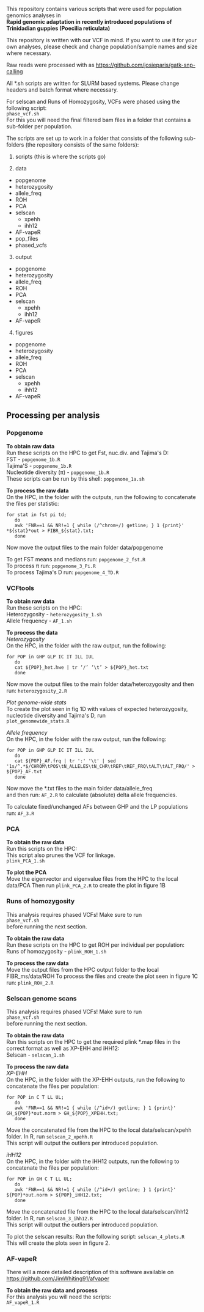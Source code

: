 This repository contains various scripts that were used for population genomics analyses in  
**Rapid genomic adaptation in recently introduced populations of Trinidadian guppies (Poecilia reticulata)**  

This repository is written with our VCF in mind. If you want to use it for your own analyses, please check and change population/sample names and size where necessary.  

Raw reads were processed with as https://github.com/josieparis/gatk-snp-calling

All \*.sh scripts are written for SLURM based systems. Please change headers and batch format where necessary.

For selscan and Runs of Homozygosity, VCFs were phased using the following script:  
```phase_vcf.sh```  
For this you will need the final filtered bam files in a folder that contains a sub-folder per population.  

The scripts are set up to work in a folder that consists of the following sub-folders (the repository consists of the same folders):
 1. scripts (this is where the scripts go)  

 2. data  
  - popgenome  
  - heterozygosity  
  - allele_freq  
  - ROH  
  - PCA  
  - selscan  
    - xpehh  
    - ihh12  
  - AF-vapeR  
  - pop_files  
  - phased_vcfs  

 3. output  
  - popgenome  
  - heterozygosity  
  - allele_freq  
  - ROH  
  - PCA  
  - selscan  
    - xpehh  
    - ihh12 
  - AF-vapeR  
    
 4. figures  
  - popgenome  
  - heterozygosity  
  - allele_freq  
  - ROH  
  - PCA  
  - selscan  
    - xpehh  
    - ihh12 
  - AF-vapeR  

## Processing per analysis  
### Popgenome  
**To obtain raw data**  
Run these scripts on the HPC to get Fst, nuc.div. and Tajima's D:  
FST - ```popgenome_1b.R```  
Tajima'S - ```popgenome_1b.R```  
Nucleotide diversity (π) - ```popgenome_1b.R```  
These scripts can be run by this shell:  ```popgenome_1a.sh```  

**To process the raw data**  
On the HPC, in the folder with the outputs, run the following to concatenate the files per statistic:  
```
for stat in fst pi td; 
   do     
   awk 'FNR==1 && NR!=1 { while (/^chrom+/) getline; } 1 {print}' *${stat}*out > FIBR_${stat}.txt;
   done
```  
 Now move the output files to the main folder data/popgenome  
 
 To get FST means and medians run: ```popgenome_2_fst.R```  
 To process π run: ```popgenome_3_Pi.R```  
 To process Tajima's D run: ```popgenome_4_TD.R```  

### VCFtools  
**To obtain raw data**  
Run these scripts on the HPC:  
Heterozygosity - ```heterozygosity_1.sh```  
Allele frequency - ```AF_1.sh```  

**To process the data**  
*Heterozygosity*  
On the HPC, in the folder with the raw output, run the following:  
```
for POP in GHP GLP IC IT ILL IUL
   do
   cat ${POP}_het.hwe | tr ‘/’ ‘\t’ > ${POP}_het.txt
   done
```  
Now move the output files to the main folder data/heterozygosity 
and then run: ```heterozygosity_2.R```  

*Plot genome-wide stats*  
To create the plot seen in fig 1D with values of expected heterozygosity, nucleotide diversity and Tajima's D, run  
``` plot_genomewide_stats.R ```  

*Allele frequency*  
On the HPC, in the folder with the raw output, run the following:  
```
for POP in GHP GLP IC IT ILL IUL
   do
   cat ${POP}_AF.frq | tr ':' '\t' | sed '1s/^.*$/CHROM\tPOS\tN_ALLELES\tN_CHR\tREF\tREF_FRQ\tALT\tALT_FRQ/' > ${POP}_AF.txt
   done
```  
Now move the \*.txt files to the main folder data/allele_freq  
and then run: ```AF_2.R```  to calculate (absolute) delta allele frequencies.  

To calculate fixed/unchanged AFs between GHP and the LP populations run: ```AF_3.R```  


### PCA
**To obtain the raw data**  
Run this scripts on the HPC:  
This script also prunes the VCF for linkage.  
```plink_PCA_1.sh```  

**To plot the PCA**  
Move the eigenvector and eigenvalue files from the HPC to the local data/PCA
Then run ```plink_PCA_2.R``` to create the plot in figure 1B


### Runs of homozygosity
This analysis requires phased VCFs! Make sure to run  
```phase_vcf.sh```  
before running the next section.  

**To obtain the raw data**  
Run these scripts on the HPC to get ROH per individual per population:  
Runs of homozygosity - ```plink_ROH_1.sh```  

**To process the raw data**  
Move the output files from the HPC output folder to the local FIBR_ms/data/ROH
To process the files and create the plot seen in figure 1C run: ```plink_ROH_2.R``` 


### Selscan genome scans
This analysis requires phased VCFs! Make sure to run  
```phase_vcf.sh```  
before running the next section.  

**To obtain the raw data**  
Run this scripts on the HPC to get the required plink \*.map files in the correct format as well as XP-EHH and iHH12:  
Selscan - ```selscan_1.sh```  

**To process the raw data**  
*XP-EHH*  
On the HPC, in the folder with the XP-EHH outputs, run the following to concatenate the files per population:  
```
for POP in C T LL UL; 
   do     
   awk 'FNR==1 && NR!=1 { while (/^id+/) getline; } 1 {print}' GH_${POP}*out.norm > GH_${POP}_XPEHH.txt;
   done
 ```  
 
Move the concatenated file from the HPC to the local data/selscan/xpehh folder.
In R, run ```selscan_2_xpehh.R```  
This script will output the outliers per introduced population.  
 
*iHH12*  
On the HPC, in the folder with the iHH12 outputs, run the following to concatenate the files per population:  
```
for POP in GH C T LL UL; 
   do     
   awk 'FNR==1 && NR!=1 { while (/^id+/) getline; } 1 {print}' ${POP}*out.norm > ${POP}_iHH12.txt;
   done
 ```  
 
Move the concatenated file from the HPC to the local data/selscan/ihh12 folder.
In R, run ```selscan_3_ihh12.R```  
This script will output the outliers per introduced population.

To plot the selscan results:
Run the following script: ```selscan_4_plots.R```  
This will create the plots seen in figure 2.  


### AF-vapeR  
There will a more detailed description of this software available on https://github.com/JimWhiting91/afvaper

**To obtain the raw data and process**  
For this analysis you will need the scripts:  
```AF_vapeR_1.R```   
  


